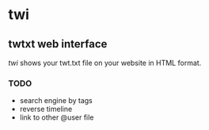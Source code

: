 # twi
## twtxt web interface

*twi* shows your twt.txt file on your website in HTML format.

### TODO

- search engine by tags
- reverse timeline
- link to other @user file
